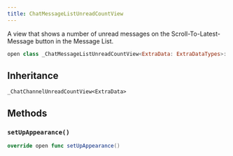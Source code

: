 ```yaml
---
title: ChatMessageListUnreadCountView
---
```


A view that shows a number of unread messages on the Scroll-To-Latest-Message button in the Message List.

``` swift
open class _ChatMessageListUnreadCountView<ExtraData: ExtraDataTypes>: _ChatChannelUnreadCountView<ExtraData> 
```

## Inheritance

`_ChatChannelUnreadCountView<ExtraData>`

## Methods

### `setUpAppearance()`

``` swift
override open func setUpAppearance() 
```
